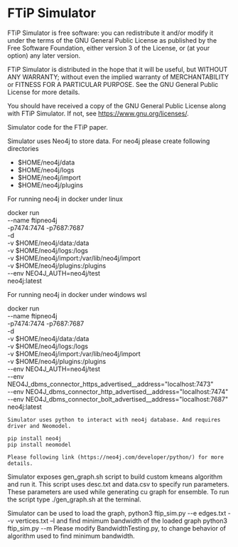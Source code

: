# FTiP Simulator

FTiP Simulator is free software: you can redistribute it and/or modify
it under the terms of the GNU General Public License as published by
the Free Software Foundation, either version 3 of the License, or
(at your option) any later version.

FTiP Simulator is distributed in the hope that it will be useful,
but WITHOUT ANY WARRANTY; without even the implied warranty of
MERCHANTABILITY or FITNESS FOR A PARTICULAR PURPOSE.  See the
GNU General Public License for more details.

You should have received a copy of the GNU General Public License
along with FTiP Simulator.  If not, see <https://www.gnu.org/licenses/>.
 
Simulator code for the FTiP paper.

Simulator uses Neo4j to store data. For neo4j please create following 
directories
* $HOME/neo4j/data
* $HOME/neo4j/logs
* $HOME/neo4j/import
* $HOME/neo4j/plugins 

For running neo4j in docker under linux

docker run \
    --name ftipneo4j \
    -p7474:7474 -p7687:7687 \
    -d \
    -v $HOME/neo4j/data:/data \
    -v $HOME/neo4j/logs:/logs \
    -v $HOME/neo4j/import:/var/lib/neo4j/import \
    -v $HOME/neo4j/plugins:/plugins \
    --env NEO4J_AUTH=neo4j/test \
    neo4j:latest

For running neo4j in docker under windows wsl

docker run \
    --name ftipneo4j \
    -p7474:7474 -p7687:7687 \
    -d \
    -v $HOME/neo4j/data:/data \
    -v $HOME/neo4j/logs:/logs \
    -v $HOME/neo4j/import:/var/lib/neo4j/import \
    -v $HOME/neo4j/plugins:/plugins \
    --env NEO4J_AUTH=neo4j/test \
	--env NEO4J_dbms_connector_https_advertised__address="localhost:7473" \
	--env NEO4J_dbms_connector_http_advertised__address="localhost:7474" \
	--env NEO4J_dbms_connector_bolt_advertised__address="localhost:7687" \
    neo4j:latest

    Simulator uses python to interact with neo4j database. And requires driver and Neomodel.

    pip install neo4j
    pip install neomodel

    Please following link (https://neo4j.com/developer/python/) for more details.

Simulator exposes gen_graph.sh script to build custom kmeans algorithm and run it. This script uses desc.txt and data.csv to specify run parameters. These parameters are used while generating cu graph for ensemble.
To run the script type ./gen_graph.sh at the terminal.

Simulator can be used to load the graph,
    python3 ftip_sim.py --e edges.txt --v vertices.txt –l
and find minimum bandwidth of the loaded graph
    python3 ftip_sim.py --m
Please modify BandwidthTesting.py, to change behavior of algorithm used to find minimum bandwidth.